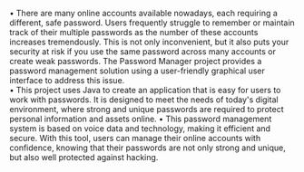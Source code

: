 •	There are many online accounts available nowadays, each requiring a different, safe password. Users frequently struggle to remember or maintain track of their multiple passwords as the number of these accounts increases tremendously. This is not only inconvenient, but it also puts your security at risk if you use the same password across many accounts or create weak passwords. The Password Manager project provides a password management solution using a user-friendly graphical user interface to address this issue.<br>
•	This project uses Java to create an application that is easy for users to work with passwords. It is designed to meet the needs of today's digital environment, where strong and unique passwords are required to protect personal information and assets online.
•	This password management system is based on voice data and technology, making it efficient and secure. With this tool, users can manage their online accounts with confidence, knowing  that their passwords are not only strong and unique, but also well protected against hacking.
